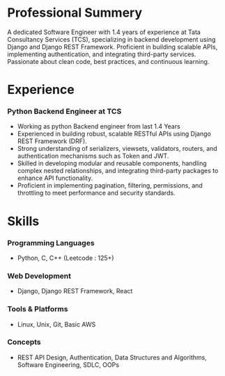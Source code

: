 # Professional Summery

A dedicated Software Engineer with 1.4 years of experience at Tata Consultancy Services (TCS),
specializing in backend development using Django and Django REST Framework. Proficient in
building scalable APIs, implementing authentication, and integrating third-party services.
Passionate about clean code, best practices, and continuous learning.

# Experience 
### Python Backend Engineer at TCS 
- Working as python Backend engineer from last 1.4 Years
- Experienced in building robust, scalable RESTful APIs using Django REST Framework (DRF).
- Strong understanding of serializers, viewsets, validators, routers, and authentication mechanisms such as Token and JWT.
- Skilled in developing modular and reusable components, handling complex nested relationships, and integrating third-party packages to enhance API functionality.
- Proficient in implementing pagination, filtering, permissions, and throttling to meet performance and security standards.

# Skills
### Programming Languages
- Python, C, C++ (Leetcode : 125+)
###  Web Development
-  Django, Django REST Framework, React
### Tools & Platforms
- Linux, Unix, Git, Basic AWS
### Concepts
-  REST API Design, Authentication, Data Structures and Algorithms, Software Engineering, SDLC, OOPs






<!---
Anees2778/Anees2778 is a ✨ special ✨ repository because its `README.md` (this file) appears on your GitHub profile.
You can click the Preview link to take a look at your changes.
--->
